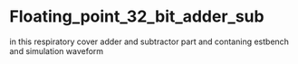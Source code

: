 # Floating_point_32_bit_adder_sub
in this respiratory cover adder and subtractor part  and contaning estbench and simulation waveform
